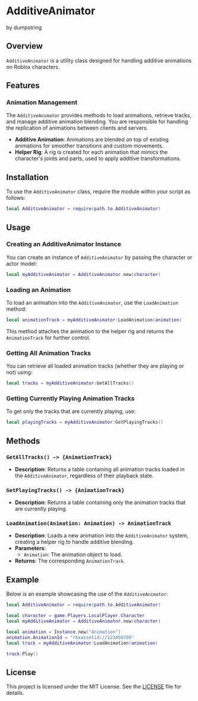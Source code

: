 # AdditiveAnimator

by dumpstring

## Overview

`AdditiveAnimator` is a utility class designed for handling additive animations on Roblox characters.

## Features

### Animation Management

The `AdditiveAnimator` provides methods to load animations, retrieve tracks, and manage additive animation blending. You are responsible for handling the replication of animations between clients and servers.

- **Additive Animation**: Animations are blended on top of existing animations for smoother transitions and custom movements.
- **Helper Rig**: A rig is created for each animation that mimics the character's joints and parts, used to apply additive transformations.

## Installation

To use the `AdditiveAnimator` class, require the module within your script as follows:

```lua
local AdditiveAnimator = require(path.to.AdditiveAnimator)
```

## Usage

### Creating an AdditiveAnimator Instance

You can create an instance of `AdditiveAnimator` by passing the character or actor model:

```lua
local myAdditiveAnimator = AdditiveAnimator.new(character)
```

### Loading an Animation

To load an animation into the `AdditiveAnimator`, use the `LoadAnimation` method:

```lua
local animationTrack = myAdditiveAnimator:LoadAnimation(animation)
```

This method attaches the animation to the helper rig and returns the `AnimationTrack` for further control.

### Getting All Animation Tracks

You can retrieve all loaded animation tracks (whether they are playing or not) using:

```lua
local tracks = myAdditiveAnimator:GetAllTracks()
```

### Getting Currently Playing Animation Tracks

To get only the tracks that are currently playing, use:

```lua
local playingTracks = myAdditiveAnimator:GetPlayingTracks()
```

## Methods

### `GetAllTracks() -> {AnimationTrack}`

- **Description**: Returns a table containing all animation tracks loaded in the `AdditiveAnimator`, regardless of their playback state.

### `GetPlayingTracks() -> {AnimationTrack}`

- **Description**: Returns a table containing only the animation tracks that are currently playing.

### `LoadAnimation(Animation: Animation) -> AnimationTrack`

- **Description**: Loads a new animation into the `AdditiveAnimator` system, creating a helper rig to handle additive blending.
- **Parameters**:
  - `Animation`: The animation object to load.
- **Returns**: The corresponding `AnimationTrack`.

## Example

Below is an example showcasing the use of the `AdditiveAnimator`:

```lua
local AdditiveAnimator = require(path.to.AdditiveAnimator)

local character = game.Players.LocalPlayer.Character
local myAdditiveAnimator = AdditiveAnimator.new(character)

local animation = Instance.new("Animation")
animation.AnimationId = "rbxassetid://123456789"
local track = myAdditiveAnimator:LoadAnimation(animation)

track:Play()
```

## License

This project is licensed under the MIT License. See the [LICENSE](LICENSE) file for details.
